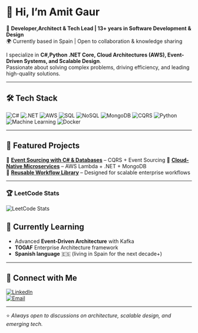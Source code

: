 # 👋 Hi, I’m Amit Gaur

🚀 **Developer,Architect & Tech Lead | 13+ years in Software Development & Design**  
🌍 Currently based in Spain | Open to collaboration & knowledge sharing  

I specialize in **C#,Python .NET Core, Cloud Architectures (AWS), Event-Driven Systems, and Scalable Design**.  
Passionate about solving complex problems, driving efficiency, and leading high-quality solutions.

---

## 🛠️ Tech Stack
![C#](https://img.shields.io/badge/C%23-239120?style=flat&logo=c-sharp&logoColor=white)
![.NET](https://img.shields.io/badge/.NET-512BD4?style=flat&logo=dotnet&logoColor=white)
![AWS](https://img.shields.io/badge/AWS-232F3E?style=flat&logo=amazon-aws&logoColor=white)
![SQL](https://img.shields.io/badge/SQL-003B57?style=flat&logo=microsoft-sql-server&logoColor=white)
![NoSQL](https://img.shields.io/badge/NoSQL-006400?style=flat&logo=mongodb&logoColor=white)
![MongoDB](https://img.shields.io/badge/MongoDB-47A248?style=flat&logo=mongodb&logoColor=white)
![CQRS](https://img.shields.io/badge/CQRS-FF6F00?style=flat)
![Python](https://img.shields.io/badge/Python-3776AB?style=flat&logo=python&logoColor=white)
![Machine Learning](https://img.shields.io/badge/Machine%20Learning-FF6F00?style=flat&logo=tensorflow&logoColor=white)
![Docker](https://img.shields.io/badge/Docker-2496ED?style=flat&logo=docker&logoColor=white)

---

## 📌 Featured Projects
🔹 [**Event Sourcing with C# & Databases**](#) – CQRS + Event Sourcing
🔹 [**Cloud-Native Microservices**](#) – AWS Lambda + .NET + MongoDB  
🔹 [**Reusable Workflow Library**](#) – Designed for scalable enterprise workflows  

---

### 🏆 LeetCode Stats
![LeetCode Stats](https://leetcard.jacoblin.cool/agaur2210?theme=dark&font=Karma)

<!--## 📊 GitHub Stats
![GitHub Stats](https://github-readme-stats.vercel.app/api?username=agaur2210&show_icons=true&theme=dark)  
![Top Languages](https://github-readme-stats.vercel.app/api/top-langs/?username=agaur2210&layout=compact&theme=dark)

---
-->
## 🌱 Currently Learning
- Advanced **Event-Driven Architecture** with Kafka
- **TOGAF** Enterprise Architecture framework  
- **Spanish language** 🇪🇸 (living in Spain for the next decade+)  

---

## 🤝 Connect with Me
[![LinkedIn](https://img.shields.io/badge/LinkedIn-0A66C2?style=flat&logo=linkedin&logoColor=white)](https://www.linkedin.com/in/amit2210)  
[![Email](https://img.shields.io/badge/Email-D14836?style=flat&logo=gmail&logoColor=white)](mailto:gamit@outlook.com)

---
⭐️ *Always open to discussions on architecture, scalable design, and emerging tech.*  
